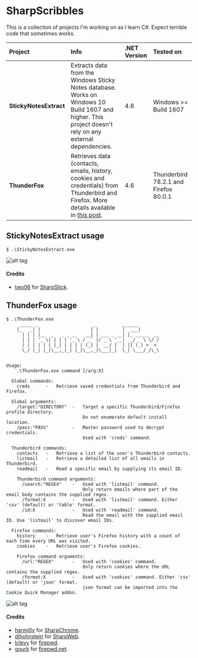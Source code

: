 # SharpScribbles
This is a collection of projects I'm working on as I learn C#. Expect terrible code that sometimes works.

| Project | Info | .NET Version | Tested on |
| :------ | :---------- | :-----------  | :----------- |
| **StickyNotesExtract** | Extracts data from the Windows Sticky Notes database. Works on Windows 10 Build 1607 and higher. This project doesn't rely on any external dependencies. | 4.6 | Windows >= Build 1607 |
| **ThunderFox** | Retrieves data (contacts, emails, history, cookies and credentials) from Thunderbird and Firefox. More details available in [this post](https://thevivi.net/2020/09/06/retrieving-data-from-thunderbird-and-firefox/). | 4.6 | Thunderbird 78.2.1 and Firefox 80.0.1 |

## StickyNotesExtract usage
```
$ .\StickyNotesExtract.exe
```
![alt tag](https://github.com/V1V1/SharpScribbles/raw/master/Images/StickyNotesExtract.png)
#### Credits
* [two06](https://twitter.com/two06) for [SharpStick](https://github.com/two06/SharpStick).  

## ThunderFox usage
```
$ .\ThunderFox.exe
     _____ _                     _          ______
    |_   _| |                   | |         |  ___|
      | | | |__  _   _ _ __   __| | ___ _ __| |_ _____  __
      | | | '_ \| | | | '_ \ / _` |/ _ \ '__|  _/ _ \ \/ /
      | | | | | | |_| | | | | (_| |  __/ |  | || (_) >  <
      \_/ |_| |_|\__,_|_| |_|\__,_|\___|_|  \_| \___/_/\_\


Usage:
    .\ThunderFox.exe command [/arg:X]

  Global commands:
    creds      -   Retrieve saved credentials from Thunderbird and Firefox.

  Global arguments:
    /target:"DIRECTORY"  -   Target a specific Thunderbird/Firefox profile directory.
                             Do not enumerate default install location.
    /pass:"PASS"         -   Master password used to decrypt credentials.
                             Used with 'creds' command.

  Thunderbird commands:
    contacts   -   Retrieve a list of the user's Thunderbird contacts.
    listmail   -   Retrieve a detailed list of all emails in Thunderbird.
    readmail   -   Read a specific email by supplying its email ID.

    Thunderbird command arguments:
      /search:"REGEX"    -   Used with 'listmail' command.
                             Only return emails where part of the email body contains the supplied regex.
      /format:X          -   Used with 'listmail' command. Either 'csv' (default) or 'table' format.
      /id:X              -   Used with 'readmail' command.
                             Read the email with the supplied email ID. Use 'listmail' to discover email IDs.

  Firefox commands:
    history    -   Retrieve user's Firefox history with a count of each time every URL was visited.
    cookies    -   Retrieve user's Firefox cookies.

    Firefox command arguments:
      /url:"REGEX"       -   Used with 'cookies' command.
                             Only return cookies where the URL contains the supplied regex.
      /format:X          -   Used with 'cookies' command. Either 'csv' (default) or 'json' format.
                             json format can be imported into the Cookie Quick Manager addon.

```
![alt tag](https://github.com/V1V1/SharpScribbles/raw/master/Images/thunderfox-creds.png)
#### Credits
* [harmj0y](https://twitter.com/harmj0y) for [SharpChrome](https://github.com/GhostPack/SharpDPAPI/tree/master/SharpChrome).  
* [djhohnstein](https://twitter.com/djhohnstein) for [SharpWeb](https://github.com/djhohnstein/SharpWeb).  
* [lclevy](https://twitter.com/lorenzo2472) for [firepwd](https://github.com/lclevy/firepwd).  
* [gourk](https://github.com/gourk) for [firepwd.net](https://github.com/gourk/FirePwd.Net).  

